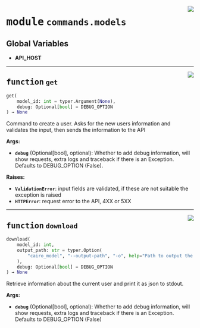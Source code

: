 <!-- markdownlint-disable -->

<a href="https://github.com/gizatechxyz/giza-cli/blob/main/giza/commands/models.py#L0"><img align="right" style="float:right;" src="https://img.shields.io/badge/-source-cccccc?style=flat-square"></a>

# <kbd>module</kbd> `commands.models`




**Global Variables**
---------------
- **API_HOST**

---

<a href="https://github.com/gizatechxyz/giza-cli/blob/main/giza/commands/models.py#L21"><img align="right" style="float:right;" src="https://img.shields.io/badge/-source-cccccc?style=flat-square"></a>

## <kbd>function</kbd> `get`

```python
get(
    model_id: int = typer.Argument(None),
    debug: Optional[bool] = DEBUG_OPTION
) → None
```

Command to create a user. Asks for the new users information and validates the input, then sends the information to the API 



**Args:**
 
 - <b>`debug`</b> (Optional[bool], optional):  Whether to add debug information, will show requests, extra logs and traceback if there is an Exception. Defaults to DEBUG_OPTION (False). 



**Raises:**
 
 - <b>`ValidationError`</b>:  input fields are validated, if these are not suitable the exception is raised 
 - <b>`HTTPError`</b>:  request error to the API, 4XX or 5XX 


---

<a href="https://github.com/gizatechxyz/giza-cli/blob/main/giza/commands/models.py#L94"><img align="right" style="float:right;" src="https://img.shields.io/badge/-source-cccccc?style=flat-square"></a>

## <kbd>function</kbd> `download`

```python
download(
    model_id: int,
    output_path: str = typer.Option(
        "cairo_model", "--output-path", "-o", help="Path to output the cairo model",
    ),
    debug: Optional[bool] = DEBUG_OPTION
) → None
```

Retrieve information about the current user and print it as json to stdout. 



**Args:**
 
 - <b>`debug`</b> (Optional[bool], optional):  Whether to add debug information, will show requests, extra logs and traceback if there is an Exception. Defaults to DEBUG_OPTION (False) 


